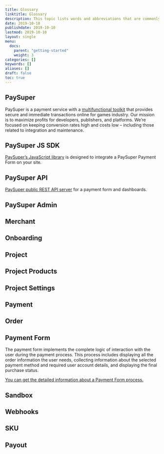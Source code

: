 ```yaml
---
title: Glossary
linktitle: Glossary
description: This topic lists words and abbreviations that are commonly used in the PaySuper documentation and community.
date: 2019-10-10
publishdate: 2019-10-10
lastmod: 2019-10-10
layout: single
menu:
  docs:
    parent: "getting-started"
    weight: 3
categories: []
keywords: []
aliases: []
draft: false
toc: true
---
```


## PaySuper
PaySuper is a payment service with a [multifunctional toolkit](https://github.com/paysuper) that provides secure and immediate transactions online for games industry.
Our mission is to maximize profits for developers, publishers, and platforms. We’re focused on keeping conversion rates high and costs low – including those related to integration and maintenance.

## PaySuper JS SDK
[PaySuper’s JavaScript library](https://github.com/paysuper/paysuper-js-sdk) is designed to integrate a PaySuper Payment Form on your site.

## PaySuper API
[PaySuper public REST API server](https://github.com/paysuper/paysuper-management-api) for a payment form and dashboards.

## PaySuper Admin

## Merchant

## Onboarding

## Project

## Project Products

## Project Settings

## Payment

## Order

## Payment Form
The payment form implements the complete logic of interaction with the user during the payment process. This process includes displaying all the order information the user needs, collecting information about the selected payment method and required user account details, and displaying the final purchase status.

[You can get the detailed information about a Payment Form process.](/payments/payment-form/)

## Sandbox

## Webhooks

## SKU

## Payout
